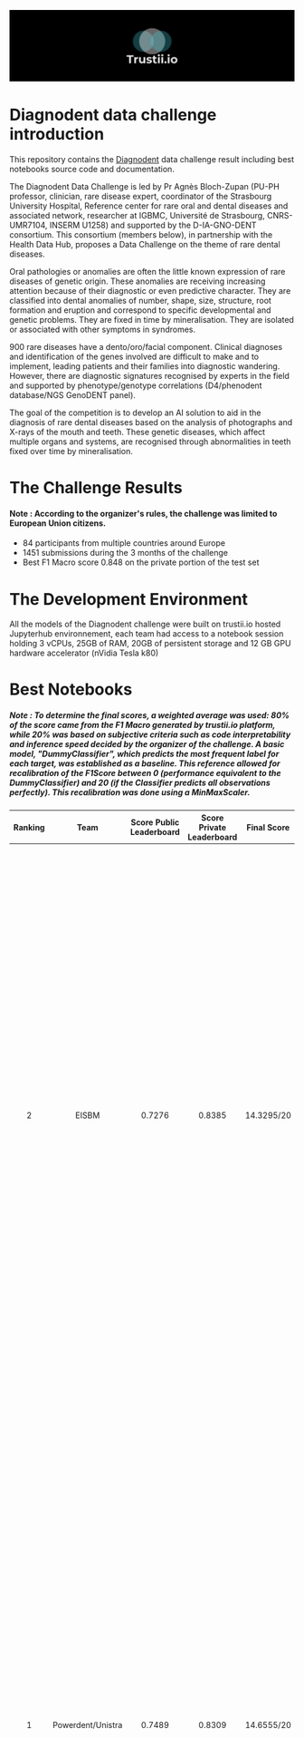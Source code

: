 ![trustii logo](/HeroImage.png)

# Diagnodent data challenge introduction
This repository contains the [Diagnodent](https://www.trustii.io/post/diagnodent) data challenge result including best notebooks source code and documentation.

The Diagnodent Data Challenge is led by Pr Agnès Bloch-Zupan (PU-PH professor, clinician, rare disease expert, coordinator of the Strasbourg University Hospital, Reference center for rare oral and dental diseases and associated network, researcher at IGBMC, Université de Strasbourg, CNRS- UMR7104, INSERM U1258) and supported by the D-IA-GNO-DENT consortium. This consortium (members below), in partnership with the Health Data Hub, proposes a Data Challenge on the theme of rare dental diseases. 

Oral pathologies or anomalies are often the little known expression of rare diseases of genetic origin. These anomalies are receiving increasing attention because of their diagnostic or even predictive character. They are classified into dental anomalies of number, shape, size, structure, root formation and eruption and correspond to specific developmental and genetic problems. They are fixed in time by mineralisation. They are isolated or associated with other symptoms in syndromes.

900 rare diseases have a dento/oro/facial component. Clinical diagnoses and identification of the genes involved are difficult to make and to implement, leading patients and their families into diagnostic wandering. However, there are diagnostic signatures recognised by experts in the field and supported by phenotype/genotype correlations (D4/phenodent database/NGS GenoDENT panel).

The goal of the competition is to develop an AI solution to aid in the diagnosis of rare dental diseases based on the analysis of photographs and X-rays of the mouth and teeth. These genetic diseases, which affect multiple organs and systems, are recognised through abnormalities in teeth fixed over time by mineralisation.

# The Challenge Results

#### Note : According to the organizer's rules, the challenge was limited to European Union citizens.
* 84 participants from multiple countries around Europe
* 1451 submissions during the 3 months of the challenge
* Best F1 Macro score 0.848 on the private portion of the test set

# The Development Environment 

All the models of the Diagnodent challenge were built on trustii.io hosted Jupyterhub environnement, each team had access to a notebook session holding 3 vCPUs, 25GB of RAM, 20GB of persistent storage and 12 GB GPU hardware accelerator (nVidia Tesla k80)

# Best Notebooks

##### Note : To determine the final scores, a weighted average was used: 80% of the score came from the F1 Macro generated by trustii.io platform, while 20% was based on subjective criteria such as code interpretability and inference speed decided by the organizer of the challenge. A basic model, "DummyClassifier", which predicts the most frequent label for each target, was established as a baseline. This reference allowed for recalibration of the F1Score between 0 (performance equivalent to the DummyClassifier) and 20 (if the Classifier predicts all observations perfectly). This recalibration was done using a MinMaxScaler.

| Ranking    | Team               | Score Public Leaderboard | Score Private Leaderboard | Final Score | Winning model summary |
|:----------:|:------------------:|:-------------------:|:-------------------:|:-----------------:|:-------------------------------------------:|
| 2          | EISBM             | 0.7276 | 0.8385 | 14.3295/20 | The team employed libraries like skLearn, pyTorch, OpenCV, and GRADcam due to familiarity and reproducibility. Upon analyzing the dataset's target columns, genes appearing in fewer than four patients were deemed unpredictable and set to "None," retaining five genes. The team adopted ResNet and EfficientNet models, with the final layer modified to have four separate heads for multi-class classification tasks. Using the cross-entropy loss function and normalization techniques, they divided the dataset into a 90-10 train-validation split. To counter overfitting, image augmentations were applied, except for the Normal Cohort. Best results were achieved with the EfficientNetV2L model, a 400x400 image resolution, and a batch size of six. A learning rate of 0.0001 ensured smooth convergence. After evaluating individual heads, the losses for Cohort and AI_Type were doubled for optimal performance. |
| 1          | Powerdent/Unistra    | 0.7489 | 0.8309 | 14.6555/20 | The team undertook an extensive exploration of the dataset, identifying 34 unique target combinations with notable imbalances. Rather than employing a singular model for all targets, the approach was to use individual sequential models to improve both robustness and explainability. The modeling process consisted of a three-step approach: first predicting the Cohort target, followed by AI Type and isolated/syndromic predictions, and concluding with a statistical method for Responsible Gene prediction. During CNN training, the team employed custom data augmentation techniques. The DenseNet121, a pretrained model, was chosen due to its architecture and ability to recognize features. Additionally, the team applied a sigmoid activation function and the binary_crossentropy loss function to treat each class as an independent binary classification, thus assisting in medical diagnostics. In their closing remarks, the team provided several recommendations for the future, such as fostering deeper collaboration with dental professionals, exploring potential modifications to the models, and emphasizing the value of increasing the dataset with more images. |
| 3          | Jerome Dauba & Koffi Cornelis | 0.7233 | 0.7486 | 12.5696/20 | The team crafted their model through rigorous trials and exploration, with in-depth explanations available in their notebook. Noting the scarcity of images, they leveraged state-of-the-art encoders pre-trained on the ImageNet dataset. Specifically, for image data, a ResNext model with 1000 output neurons was employed as the encoder. Subsequent custom layers, termed classifiers, funneled outputs into four distinct categories. Each category took inputs from 64 neurons, barring AI_Type which also utilized neurons from the Cohort output. In the case of Panoramics, a similar architecture was used, but with the DEIT encoder being more apt for smaller datasets like panoramics. For visual clarity, a model diagram was attached. The strategy involved using two distinct models for photos and panoramics, ensuring predictions could be given even if only one image type was available. Further technical details are available in their notebook in the repository above. |

For more details check out each winning solution report and source code in the 'repository' above.

# The Dataset

The dataset has been provided by HUS (Hopitaux Universitaires de Strasbourg) and prepared with Trustii.io data scientists. 

Participants have been provided with a dataset of oral images, each annotated with labels indicating the presence or absence of specific symptoms of AI under different severity levels.

The dataset has the following caracteristics :
* Amelogenesis imperfecta --> 166
* Dentine anomalies --> 50
* Control --> 100
* Intraoral colour photographs (4 to 10/individuals)
* Panoramic radiographs
* Colour
* Surface
* texture
* Shape/size

If you are interested by accessing the dataset or collaborating with Trustii.io and HUS on this project, please reach out to us at contact@trustii.io.

# More information

To access the challenge forum discussions and the dataset description, check out the Diagnodent challenge webpage at https://app.trustii.io.



